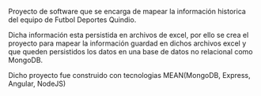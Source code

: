 Proyecto de software que se encarga de mapear la información historica del equipo de Futbol Deportes Quindio. 

Dicha información esta persistida en archivos de excel, por ello se crea el proyecto para mapear la información guardad en dichos archivos excel y que queden persistidos los datos en una base de datos no relacional como MongoDB. 

Dicho proyecto fue construido con tecnologias MEAN(MongoDB, Express, Angular, NodeJS)
